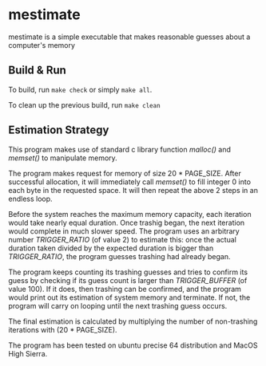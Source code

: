 # mestimate
mestimate is a simple executable that makes reasonable guesses about a computer's memory

## Build & Run
To build, run `make check` or simply `make all`.

To clean up the previous build, run `make clean`

## Estimation Strategy
This program makes use of standard c library function _malloc()_ and _memset()_ to manipulate memory.

The program makes request for memory of size 20 * PAGE_SIZE. After successful allocation, it will immediately call _memset()_ to fill integer 0 into each byte in the requested space. It will then repeat the above 2 steps in an endless loop.

Before the system reaches the maximum memory capacity, each iteration would take nearly equal duration. Once trashig began, the next iteration would complete in much slower speed. The program uses an arbitrary number *TRIGGER_RATIO* (of value 2) to estimate this: once the actual duration taken divided by the expected duration is bigger than *TRIGGER_RATIO*, the program guesses trashing had already began.

The program keeps counting its trashing guesses and tries to confirm its guess by checking if its guess count is larger than *TRIGGER_BUFFER* (of value 100). If it does, then trashing can be confirmed, and the program would print out its estimation of system memory and terminate. If not, the program will carry on looping until the next trashing guess occurs.

The final estimation is calculated by multiplying the number of non-trashing iterations with (20 * PAGE_SIZE).

The program has been tested on ubuntu precise 64 distribution and MacOS High Sierra.
